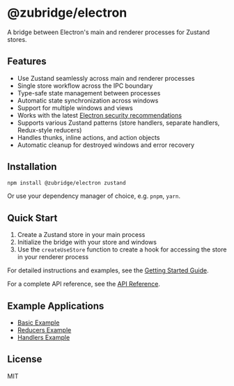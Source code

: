 # @zubridge/electron

A bridge between Electron's main and renderer processes for Zustand stores.

## Features

- Use Zustand seamlessly across main and renderer processes
- Single store workflow across the IPC boundary
- Type-safe state management between processes
- Automatic state synchronization across windows
- Support for multiple windows and views
- Works with the latest [Electron security recommendations](https://www.electronjs.org/docs/latest/tutorial/security#checklist-security-recommendations)
- Supports various Zustand patterns (store handlers, separate handlers, Redux-style reducers)
- Handles thunks, inline actions, and action objects
- Automatic cleanup for destroyed windows and error recovery

## Installation

```bash
npm install @zubridge/electron zustand
```

Or use your dependency manager of choice, e.g. `pnpm`, `yarn`.

## Quick Start

1. Create a Zustand store in your main process
2. Initialize the bridge with your store and windows
3. Use the `createUseStore` function to create a hook for accessing the store in your renderer process

For detailed instructions and examples, see the [Getting Started Guide](docs/getting-started.md).

For a complete API reference, see the [API Reference](docs/api-reference.md).

## Example Applications

- [Basic Example](https://github.com/goosewobbler/zubridge/tree/main/apps/electron/example-basic)
- [Reducers Example](https://github.com/goosewobbler/zubridge/tree/main/apps/electron/example-reducers)
- [Handlers Example](https://github.com/goosewobbler/zubridge/tree/main/apps/electron/example-handlers)

## License

MIT
